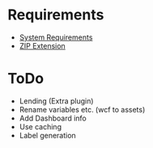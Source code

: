 # Requirements
- [System Requirements](https://manual.woltlab.com/requirements/)
- [ZIP Extension](https://www.php.net/manual/en/book.zip.php)

# ToDo
- Lending (Extra plugin)
- Rename variables etc. (wcf to assets)
- Add Dashboard info
- Use caching
- Label generation
